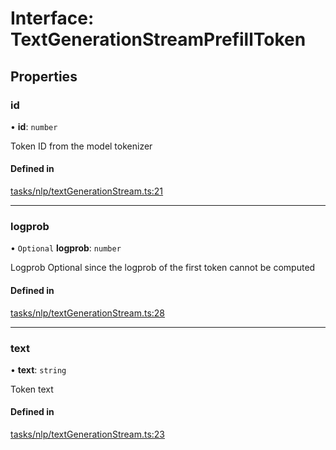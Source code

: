 # Interface: TextGenerationStreamPrefillToken

## Properties

### id

• **id**: `number`

Token ID from the model tokenizer

#### Defined in

[tasks/nlp/textGenerationStream.ts:21](https://github.com/huggingface/huggingface.js/blob/main/packages/inference/src/tasks/nlp/textGenerationStream.ts#L21)

___

### logprob

• `Optional` **logprob**: `number`

Logprob
Optional since the logprob of the first token cannot be computed

#### Defined in

[tasks/nlp/textGenerationStream.ts:28](https://github.com/huggingface/huggingface.js/blob/main/packages/inference/src/tasks/nlp/textGenerationStream.ts#L28)

___

### text

• **text**: `string`

Token text

#### Defined in

[tasks/nlp/textGenerationStream.ts:23](https://github.com/huggingface/huggingface.js/blob/main/packages/inference/src/tasks/nlp/textGenerationStream.ts#L23)

